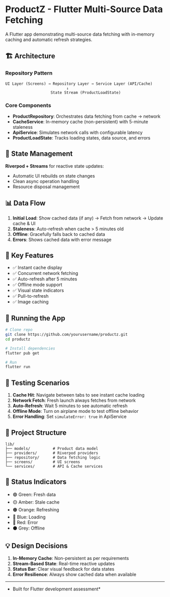 # ProductZ - Flutter Multi-Source Data Fetching

A Flutter app demonstrating multi-source data fetching with in-memory caching and automatic refresh strategies.

## 🏗️ Architecture

### Repository Pattern

```
UI Layer (Screens) → Repository Layer → Service Layer (API/Cache)
                           ↓
                    State Stream (ProductLoadState)
```

### Core Components

- **ProductRepository**: Orchestrates data fetching from cache → network
- **CacheService**: In-memory cache (non-persistent) with 5-minute staleness
- **ApiService**: Simulates network calls with configurable latency
- **ProductLoadState**: Tracks loading states, data source, and errors

## 🔄 State Management

**Riverpod + Streams** for reactive state updates:

- Automatic UI rebuilds on state changes
- Clean async operation handling
- Resource disposal management

## 📊 Data Flow

1. **Initial Load**: Show cached data (if any) → Fetch from network → Update cache & UI
2. **Staleness**: Auto-refresh when cache > 5 minutes old
3. **Offline**: Gracefully falls back to cached data
4. **Errors**: Shows cached data with error message

## 🎯 Key Features

- ✅ Instant cache display
- ✅ Concurrent network fetching
- ✅ Auto-refresh after 5 minutes
- ✅ Offline mode support
- ✅ Visual state indicators
- ✅ Pull-to-refresh
- ✅ Image caching

## 🚀 Running the App

```bash
# Clone repo
git clone https://github.com/yourusername/productz.git
cd productz

# Install dependencies
flutter pub get

# Run
flutter run
```

## 🧪 Testing Scenarios

1. **Cache Hit**: Navigate between tabs to see instant cache loading
2. **Network Fetch**: Fresh launch always fetches from network
3. **Auto-Refresh**: Wait 5 minutes to see automatic refresh
4. **Offline Mode**: Turn on airplane mode to test offline behavior
5. **Error Handling**: Set `simulateError: true` in ApiService

## 📁 Project Structure

```
lib/
├── models/          # Product data model
├── providers/       # Riverpod providers
├── repository/      # Data fetching logic
├── screens/         # UI screens
└── services/        # API & Cache services
```

## 🎨 Status Indicators

- 🟢 Green: Fresh data
- 🟡 Amber: Stale cache
- 🟠 Orange: Refreshing
- 🔵 Blue: Loading
- 🔴 Red: Error
- ⚫ Grey: Offline

## 💡 Design Decisions

1. **In-Memory Cache**: Non-persistent as per requirements
2. **Stream-Based State**: Real-time reactive updates
3. **Status Bar**: Clear visual feedback for data states
4. **Error Resilience**: Always show cached data when available

---

*  Built for Flutter development assessment*

